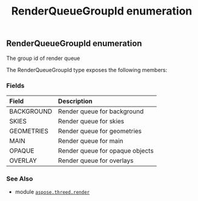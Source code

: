 ﻿---
title: RenderQueueGroupId enumeration
second_title: Aspose.3D for Python via .NET API References
description: 
type: docs
weight: 560
url: /aspose.threed.render/renderqueuegroupid/
is_root: false
---

## RenderQueueGroupId enumeration

The group id of render queue



The RenderQueueGroupId type exposes the following members:

### Fields
| Field | Description |
| :- | :- |
| BACKGROUND | Render queue for background |
| SKIES | Render queue for skies |
| GEOMETRIES | Render queue for geometries |
| MAIN | Render queue for main |
| OPAQUE | Render queue for opaque objects |
| OVERLAY | Render queue for overlays |



### See Also
* module [`aspose.threed.render`](..)
